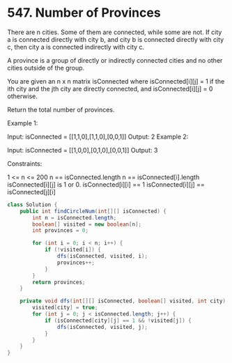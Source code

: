 # 547. Number of Provinces

There are n cities. Some of them are connected, while some are not. If city a is connected directly with city b, and city b is connected directly with city c, then city a is connected indirectly with city c.

A province is a group of directly or indirectly connected cities and no other cities outside of the group.

You are given an n x n matrix isConnected where isConnected[i][j] = 1 if the ith city and the jth city are directly connected, and isConnected[i][j] = 0 otherwise.

Return the total number of provinces.

 

Example 1:


Input: isConnected = [[1,1,0],[1,1,0],[0,0,1]]
Output: 2
Example 2:


Input: isConnected = [[1,0,0],[0,1,0],[0,0,1]]
Output: 3
 

Constraints:

1 <= n <= 200
n == isConnected.length
n == isConnected[i].length
isConnected[i][j] is 1 or 0.
isConnected[i][i] == 1
isConnected[i][j] == isConnected[j][i]


```java
class Solution {
    public int findCircleNum(int[][] isConnected) {
        int n = isConnected.length;
        boolean[] visited = new boolean[n];
        int provinces = 0;

        for (int i = 0; i < n; i++) {
            if (!visited[i]) {
                dfs(isConnected, visited, i);
                provinces++;
            }
        }
        return provinces;
    }

    private void dfs(int[][] isConnected, boolean[] visited, int city) {
        visited[city] = true;
        for (int j = 0; j < isConnected.length; j++) {
            if (isConnected[city][j] == 1 && !visited[j]) {
                dfs(isConnected, visited, j);
            }
        }
    }
}

```
